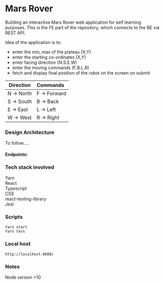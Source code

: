 # Mars Rover

Building an interactive Mars Rover web application for self learning purposes.
This is the FE part of the repository, which connects to the BE via REST API.

Idea of the application is to:
- enter the min, max of the plateau (X,Y)
- enter the starting co-ordinates (X,Y)
- enter facing direction (N.S.E.W)
- enter the moving commands (F.B.L.R)
- fetch and display final position of the robot on the screen on submit

| **Direction** | **Commands** |
|---------------|:-------------|
|N -> North     | F -> Forward |
|S -> South     | B -> Back    |
|E -> East      | L -> Left    |
|W -> West      | R -> Right   |

### Design Architecture
To follow.....

#### Endpoints:

### Tech stack involved

Yarn\
React\
Typescript\
CSS\
react-testing-library\
Jest


### Scripts

`Yarn start`\
`Yarn test`

### Local host

`http://localhost:8080/`

### Notes

Node version >10

